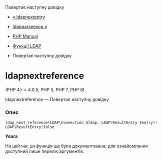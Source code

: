 Повертає наступну довідку

-   [« ldapnextentry](function.ldap-next-entry.html)
    
-   [ldapparseexop »](function.ldap-parse-exop.html)
    
-   [PHP Manual](index.md)
    
-   [Функції LDAP](ref.ldap.md)
    
-   Повертає наступну довідку
    

# ldapnextreference

(PHP 4> = 4.0.5, PHP 5, PHP 7, PHP 8)

ldapnextreference — Повертає наступну довідку

### Опис

```methodsynopsis
ldap_next_reference(LDAP\Connection $ldap, LDAP\ResultEntry $entry): LDAP\ResultEntry|false
```

**Увага**

На цей час ця функція ще була документована; для ознайомлення доступний лише перелік аргументів.